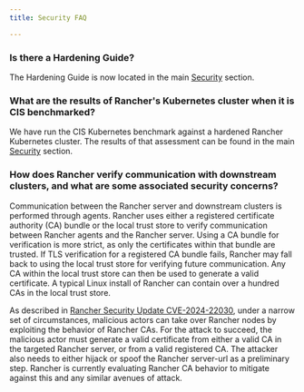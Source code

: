 ```yaml
---
title: Security FAQ

---
```


<head>
  <link rel="canonical" href="https://ranchermanager.docs.rancher.com/faq/security"/>
</head>

### Is there a Hardening Guide?

The Hardening Guide is now located in the main [Security](../reference-guides/rancher-security/rancher-security.md) section.

### What are the results of Rancher's Kubernetes cluster when it is CIS benchmarked?

We have run the CIS Kubernetes benchmark against a hardened Rancher Kubernetes cluster.  The results of that assessment can be found in the main [Security](../reference-guides/rancher-security/rancher-security.md) section.

### How does Rancher verify communication with downstream clusters, and what are some associated security concerns?

Communication between the Rancher server and downstream clusters is performed through agents. Rancher uses either a registered certificate authority (CA) bundle or the local trust store to verify communication between Rancher agents and the Rancher server. Using a CA bundle for verification is more strict, as only the certificates within that bundle are trusted. If TLS verification for a registered CA bundle fails, Rancher may fall back to using the local trust store for verifying future communication. Any CA within the local trust store can then be used to generate a valid certificate. A typical Linux install of Rancher can contain over a hundred CAs in the local trust store.

As described in [Rancher Security Update CVE-2024-22030](https://www.suse.com/c/rancher-security-update/), under a narrow set of circumstances, malicious actors can take over Rancher nodes by exploiting the behavior of Rancher CAs. For the attack to succeed, the malicious actor must generate a valid certificate from either a valid CA in the targeted Rancher server, or from a valid registered CA. The attacker also needs to either hijack or spoof the Rancher server-url as a preliminary step. Rancher is currently evaluating Rancher CA behavior to mitigate against this and any similar avenues of attack. 
